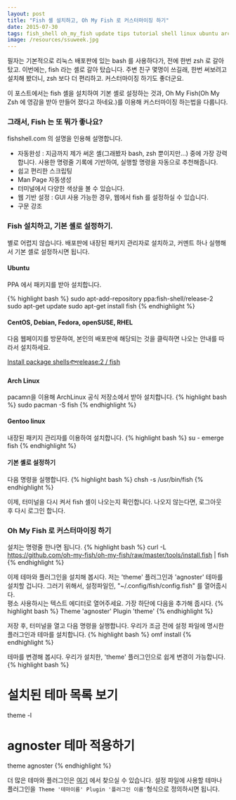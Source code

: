 ```yaml
---
layout: post
title: "Fish 셸 설치하고, Oh My Fish 로 커스터마이징 하기"
date: 2015-07-30
tags: fish_shell oh_my_fish update tips tutorial shell linux ubuntu archlinux fedora
image: /resources/ssuweek.jpg
---
```


필자는 기본적으로 리눅스 배포판에 있는 bash 를 사용하다가, 전에 한번 zsh 로 갈아탔고.
이번에는, fish 라는 셸로 갈아 탔습니다. 주변 친구 몇명이 쓰길래, 한번 써보려고 설치해 봤더니, zsh 보다 더 편리하고. 커스터마이징 하기도 좋더군요.

이 포스트에서는 fish 셸을 설치하여 기본 셸로 설정하는 것과, Oh My Fish(Oh My Zsh 에 영감을 받아 만들어 졌다고 하네요.)를 이용해 커스터마이징 하는법을 다룹니다.

### 그래서, Fish 는 또 뭐가 좋나요?
fishshell.com 의 설명을 인용해 설명합니다.

- 자동완성 : 지금까지 제가 써온 셸(그래봤자 bash, zsh 뿐이지만...) 중에 가장 강력합니다. 사용한 명령줄 기록에 기반하여, 실행할 명령을 자동으로 추천해줍니다.
- 쉽고 편리한 스크립팅
- Man Page  자동생성
- 터미널에서 다양한 색상을 볼 수 있습니다.
- 웹 기반 설정 : GUI 사용 가능한 경우, 웹에서 fish 를 설정하실 수 있습니다.
- 구문 강조

### Fish 설치하고, 기본 셸로 설정하기.
별로 어렵지 않습니다. 배포판에 내장된 패키지 관리자로 설치하고, 커멘트 하나 실행해서 기본 셸로 설정하시면 됩니다.

#### Ubuntu
PPA 에서 패키지를 받아 설치합니다.

{% highlight bash %}
sudo apt-add-repository ppa:fish-shell/release-2
sudo apt-get update
sudo apt-get install fish
{% endhighlight %}

#### CentOS, Debian, Fedora, openSUSE, RHEL

다음 웹페이지를 방문하여, 본인의 배포판에 해당되는 것을 클릭하면 나오는 안내를 따라서 설치하세요.

[Install package shells:fish:release:2 / fish](http://software.opensuse.org/download.html?project=shells%3Afish%3Arelease%3A2&package=fish)

#### Arch Linux
pacamn을 이용해 ArchLinux 공식 저장소에서 받아 설치합니다.
{% highlight bash %}
sudo pacman -S fish
{% endhighlight %}

#### Gentoo linux
내장된 패키지 관리자를 이용하여 설치합니다.
{% highlight bash %}
su -
emerge fish
{% endhighlight %}

#### 기본 셸로 설정하기
다음 명령을 실행합니다.
{% highlight bash %}
chsh -s /usr/bin/fish
{% endhighlight %}

이제, 터미널을 다시 켜서 fish 셸이 나오는지 확인합니다. 나오지 않는다면, 로그아웃 후 다시 로그인 합니다.

### Oh My Fish 로 커스터마이징 하기

설치는 명령줄 한나면 됩니다.
{% highlight bash %}
curl -L https://github.com/oh-my-fish/oh-my-fish/raw/master/tools/install.fish | fish
{% endhighlight %}

이제 테마와 플러그인을 설치해 봅시다.
저는 'theme' 플러그인과 'agnoster' 테마를 설치할 겁니다. 그러기 위해서, 설정파일인, "~/.config/fish/config.fish"
를 열어줍시다.<br> 평소 사용하시는 텍스트 에디터로 열어주세요. 가장 하단에 다음을 추가해 줍시다.
{% highlight bash %}
Theme 'agnoster'
Plugin 'theme'
{% endhighlight %}

저장 후, 터미널을 열고 다음 명령을 실행합니다. 우리가 조금 전에 설정 파일에 명시한 플러그인과 테마를 설치합니다.
{% highlight bash %}
omf install
{% endhighlight %}

테마를 변경해 봅시다. 우리가 설치한, 'theme' 플러그인으로 쉽게 변경이 가능합니다.
{% highlight bash %}
# 설치된 테마 목록 보기
theme -l
# agnoster 테마 적용하기
theme agnoster
{% endhighlight %}

 더 많은 테마와 플러그인은 [여기](https://github.com/oh-my-fish?page=1) 에서 찾으실 수 있습니다.
 설정 파일에 사용할 테마나 플러그인을``` Theme '테마이름' Plugin '플러그인 이름'```형식으로 정의하시면 됩니다.
